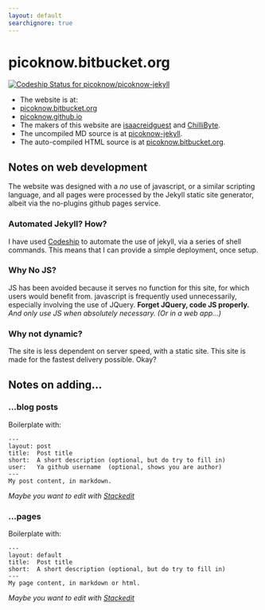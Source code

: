 ```yaml
---
layout: default
searchignore: true
---
```


picoknow.bitbucket.org
===========================

[ ![Codeship Status for picoknow/picoknow-jekyll](https://www.codeship.io/projects/b289c740-74b5-0131-8960-72dc6f10bff2/status?branch=master)](https://www.codeship.io/projects/13782)

- The website is at:
 - [picoknow.bitbucket.org](http://picoknow.bitbucket.org)
 - [picoknow.github.io](http://picoknow.github.io)
- The makers of this website are [isaacreidguest](http://bitbucket.org/isaacreidguest) and [ChilliByte](http://bitbucket.org/chillibyte).
- The uncompiled MD source is at [picoknow-jekyll](http://bitbucket.org/picoknow/picoknow-jekyll).
- The auto-compiled HTML source is at [picoknow.bitbucket.org](http://bitbucket.org/picoknow/picoknow.bitbucket.org). 

## Notes on web development

The website was designed with a  _no_ use of javascript, or a similar scripting language, and all pages were processed by the Jekyll static site generator, albeit via the no-plugins github pages service.

### Automated Jekyll? How?

I have used [Codeship](https://www.codeship.io) to automate the use of jekyll, via a series of shell commands. This means that I can provide a simple deployment, once setup.

### Why No JS?

JS has been avoided because it serves no function for this site, for which users would benefit from. javascript is frequently used unnecessarily, especially involving the use of JQuery. **Forget JQuery, code JS properly.** _And only use JS when absolutely necessary. (Or in a web app...)_

### Why not dynamic?

The site is less dependent on server speed, with a static site. This site is made for the fastest delivery possible. Okay?

## Notes on adding...

### ...blog posts

Boilerplate with:

    ---
    layout: post
    title:  Post title
    short:  A short description (optional, but do try to fill in)
    user:   Ya github username  (optional, shows you are author)
    ---
    My post content, in markdown.

_Maybe you want to edit with [Stackedit](https://stackedit.io "Stackedit - online markdown editor")_
### ...pages
Boilerplate with:

    ---
    layout: default
    title:  Post title
    short:  A short description (optional, but do try to fill in)
    ---
    My page content, in markdown or html.

_Maybe you want to edit with [Stackedit](https://stackedit.io "Stackedit - online markdown editor")_